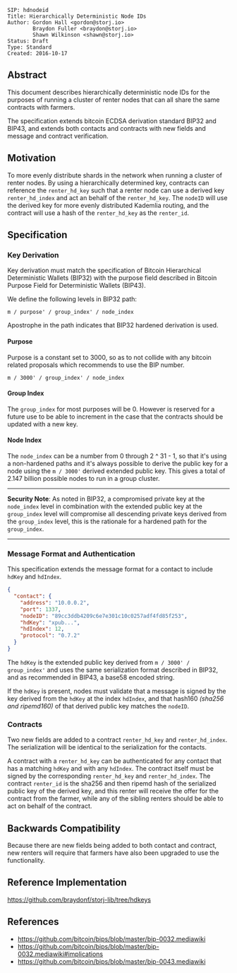```
SIP: hdnodeid
Title: Hierarchically Deterministic Node IDs
Author: Gordon Hall <gordon@storj.io>
        Braydon Fuller <braydon@storj.io>
        Shawn Wilkinson <shawn@storj.io>
Status: Draft
Type: Standard
Created: 2016-10-17
```

Abstract
--------

This document describes hierarchically deterministic node IDs for the purposes of running a cluster of renter nodes that can all share the same contracts with farmers.

The specification extends bitcoin ECDSA derivation standard BIP32 and BIP43, and extends both contacts and contracts with new fields and message and contract verification.

Motivation
----------

To more evenly distribute shards in the network when running a cluster of renter nodes. By using a hierarchically determined key, contracts can reference the `renter_hd_key` such that a renter node can use a derived key `renter_hd_index` and act an behalf of the `renter_hd_key`. The `nodeID` will use the derived key for more evenly distributed Kademlia routing, and the contract will use a hash of the `renter_hd_key` as the `renter_id`.

Specification
-------------

### Key Derivation

Key derivation must match the specification of Bitcoin Hierarchical Deterministic Wallets (BIP32) with the purpose field described in Bitcoin Purpose Field for Deterministic Wallets (BIP43).

We define the following levels in BIP32 path:

```
m / purpose' / group_index' / node_index
```

Apostrophe in the path indicates that BIP32 hardened derivation is used.

#### Purpose

Purpose is a constant set to 3000, so as to not collide with any bitcoin related proposals which recommends to use the BIP number.

```
m / 3000' / group_index' / node_index
```

#### Group Index

The `group_index` for most purposes will be 0. However is reserved for a future use to be able to increment in the case that the contracts should be updated with a new key.

#### Node Index

The `node_index` can be a number from 0 through 2 ^ 31 - 1, so that it's using a non-hardened paths and it's always possible to derive the public key for a node using the `m / 3000'` derived extended public key. This gives a total of 2.147 billion possible nodes to run in a group cluster.

---

**Security Note**: As noted in BIP32, a compromised private key at the `node_index` level in combination with the extended public key at the `group_index` level will compromise all descending private keys derived from the `group_index` level, this is the rationale for a hardened path for the `group_index`.

---

### Message Format and Authentication

This specification extends the message format for a contact to include `hdKey` and `hdIndex`.

```json
{
  "contact": {
    "address": "10.0.0.2",
    "port": 1337,
    "nodeID": "89cc3ddb4209c6e7e301c10c0257adf4fd85f253",
    "hdKey": "xpub...",
    "hdIndex": 12,
    "protocol": "0.7.2"
  }
}
```

The `hdKey` is the extended public key derived from `m / 3000' / group_index'` and uses the same serialization format described in BIP32, and as recommended in BIP43, a base58 encoded string.

If the `hdKey` is present, nodes must validate that a message is signed by the key derived from the `hdKey` at the index `hdIndex`, and that hash160 *(sha256 and ripemd160)* of that derived public key matches the `nodeID`.

### Contracts

Two new fields are added to a contract `renter_hd_key` and `renter_hd_index`. The serialization will be identical to the serialization for the contacts.

A contract with a `renter_hd_key` can be authenticated for any contact that has a matching `hdKey` and with any `hdIndex`. The contract itself must be signed by the corresponding `renter_hd_key` and `renter_hd_index`. The contract `renter_id` is the sha256 and then ripemd hash of the serialized public key of the derived key, and this renter will receive the offer for the contract from the farmer, while any of the sibling renters should be able to act on behalf of the contract.

Backwards Compatibility
----------------------

Because there are new fields being added to both contact and contract, new renters will require that farmers have also been upgraded to use the functionality.

Reference Implementation
-----------------------

https://github.com/braydonf/storj-lib/tree/hdkeys

References
-------------
- https://github.com/bitcoin/bips/blob/master/bip-0032.mediawiki
- https://github.com/bitcoin/bips/blob/master/bip-0032.mediawiki#implications
- https://github.com/bitcoin/bips/blob/master/bip-0043.mediawiki